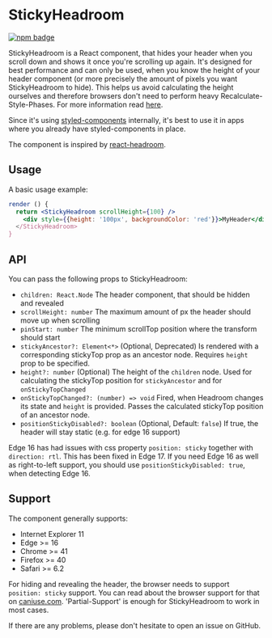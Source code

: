 # StickyHeadroom
[![npm badge](https://img.shields.io/npm/v/@integreat-app/sticky-headroom.svg)](https://www.npmjs.com/package/@integreat-app/sticky-headroom)

StickyHeadroom is a React component, that hides your header when you scroll down and shows it
once you're scrolling up again.
It's designed for best performance and can only be used, when you know the height of your header
component (or more precisely the amount of pixels you want StickyHeadroom to hide).
This helps us avoid calculating the height ourselves and therefore browsers don't need to perform
heavy Recalculate-Style-Phases.
For more information read [here](https://developers.google.com/web/fundamentals/performance/rendering/).

Since it's using [styled-components](https://www.styled-components.com/) internally, it's best to 
use it in apps where you already have styled-components in place.

The component is inspired by [react-headroom](https://kyleamathews.github.io/react-headroom/).

## Usage
A basic usage example:
```jsx
render () {
  return <StickyHeadroom scrollHeight={100} />
    <div style={{height: '100px', backgroundColor: 'red'}}>MyHeader</div>
  </StickyHeadroom>
}
```

## API
You can pass the following props to StickyHeadroom:
* `children: React.Node` The header component, that should be hidden and revealed
* `scrollHeight: number` The maximum amount of px the header should move up when scrolling
* `pinStart: number` The minimum scrollTop position where the transform should start
* `stickyAncestor?: Element<*>` (Optional, Deprecated) Is rendered with a corresponding stickyTop prop as an ancestor node. Requires `height` prop to be specified.
* `height?: number` (Optional) The height of the `children` node. Used for calculating the stickyTop position for `stickyAncestor` and for `onStickyTopChanged`
* `onStickyTopChanged?: (number) => void` Fired, when Headroom changes its state and `height` is provided. Passes the calculated stickyTop position of an ancestor node.
* `positionStickyDisabled?: boolean` (Optional, Default: `false`) If true, the header will stay static (e.g. for edge 16 support)

Edge 16 has had issues with css property `position: sticky` together with `direction: rtl`.
This has been fixed in Edge 17.
If you need Edge 16 as well as right-to-left support, you should use `positionStickyDisabled: true`, when detecting Edge 16.

## Support
The component generally supports:
* Internet Explorer 11
* Edge >= 16
* Chrome >= 41
* Firefox >= 40
* Safari >= 6.2

For hiding and revealing the header, the browser needs to support `position: sticky` support.
You can read about the browser support for that on [caniuse.com](https://caniuse.com/#feat=css-sticky).
'Partial-Support' is enough for StickyHeadroom to work in most cases.

If there are any problems, please don't hesitate to open an issue on GitHub.
